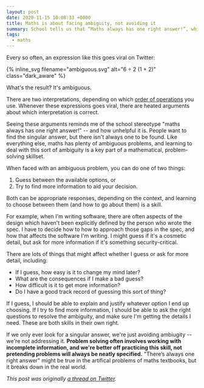 ```yaml
---
layout: post
date: 2020-11-15 10:08:33 +0000
title: Maths is about facing ambiguity, not avoiding it
summary: School tells us that “Maths always has one right answer!”, which is a convenient but unhelpful lie.
tags:
  - maths
---
```


Every so often, an expression like this goes viral on Twitter:

{%
  inline_svg
  filename="ambiguous.svg"
  alt="6 ÷ 2 (1 + 2)"
  class="dark_aware"
%}

What's the result?
It's ambiguous.

There are two interpretations, depending on which [order of operations](https://en.wikipedia.org/wiki/Order_of_operations) you use.
Whenever these expressions goes viral, there are heated arguments about which interpretation is correct.

Seeing these arguments reminds me of the school stereotype "maths always has one right answer!" -- and how unhelpful it is.
People want to find the singular answer, but there isn't always one to be found.
Like everything else, maths has plenty of ambiguous problems, and learning to deal with this sort of ambiguity is a key part of a mathematical, problem-solving skillset.

When faced with an ambiguous problem, you can do one of two things:

1. Guess between the available options, or
2. Try to find more information to aid your decision.

Both can be appropriate responses, depending on the context, and learning to choose between them (and how to go about them) is a skill.

For example, when I'm writing software, there are often aspects of the design which haven't been explicitly defined by the person who wrote the spec.
I have to decide how to how to approach those gaps in the spec, and how that affects the software I'm writing.
I might guess if it's a cosmetic detail, but ask for more information if it's something security-critical.

There are lots of things that might affect whether I guess or ask for more detail, including:

*   If I guess, how easy is it to change my mind later?
*   What are the consequences if I make a bad guess?
*   How difficult is it to get more information?
*   Do I have a good track record of guessing this sort of thing?

If I guess, I should be able to explain and justify whatever option I end up choosing.
If I try to find more information, I should be able to ask the right questions to resolve the ambiguity, and make sure I'm getting the details I need.
These are both skills in their own right.

If we only ever look for a singular answer, we're just avoiding ambiugity -- we're not addressing it.
**Problem solving often involves working with incomplete information, and we're better off practicing this skill, not pretending problems will always be neatly specified.**
"There’s always one right answer" might be true in the artifical problems of maths textbooks, but it breaks down in the real world.

*This post was originally [a thread on Twitter](https://twitter.com/alexwlchan/status/1327735179285323776).*

